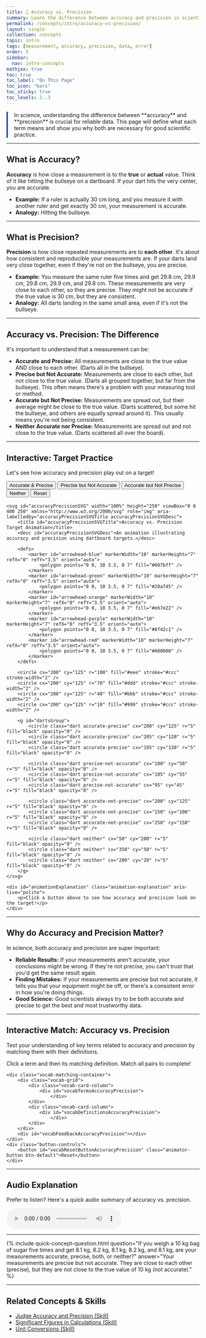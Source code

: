 ```yaml
---
title: 📘 Accuracy vs. Precision
summary: Learn the difference between accuracy and precision in scientific measurements, and why both are crucial for reliable data.
permalink: /concepts/intro/accuracy-vs-precision/
layout: single
collection: concepts
topic: intro
tags: [measurement, accuracy, precision, data, error]
order: 5
sidebar:
  nav: intro-concepts
mathjax: true
toc: true
toc_label: "On This Page"
toc_icon: "bars"
toc_sticky: true
toc_levels: 2..3
---
```


<p class="lead" markdown="1" style="border-left: 4px solid #2A52BE; padding-left: 1rem;">In science, understanding the difference between **accuracy** and **precision** is crucial for reliable data. This page will define what each term means and show you why both are necessary for good scientific practice.</p>

---

## **What is Accuracy?**

**Accuracy** is how close a measurement is to the **true** or **actual** value. Think of it like hitting the bullseye on a dartboard. If your dart hits the very center, you are accurate. 

* **Example:** If a ruler is actually 30 cm long, and you measure it with another ruler and get exactly 30 cm, your measurement is accurate.
* **Analogy:** Hitting the bullseye.

---

## **What is Precision?**

**Precision** is how close repeated measurements are to **each other**. It's about how consistent and reproducible your measurements are. If your darts land very close together, even if they're not on the bullseye, you are precise. 

* **Example:** You measure the same ruler five times and get 29.8 cm, 29.9 cm, 29.8 cm, 29.9 cm, and 29.8 cm. These measurements are very close to each other, so they are precise. They might not be accurate if the true value is 30 cm, but they are consistent.
* **Analogy:** All darts landing in the same small area, even if it's not the bullseye.

---

## **Accuracy vs. Precision: The Difference**

It's important to understand that a measurement can be:

* **Accurate and Precise:** All measurements are close to the true value AND close to each other. (Darts all in the bullseye).
* **Precise but Not Accurate:** Measurements are close to each other, but not close to the true value. (Darts all grouped together, but far from the bullseye). This often means there's a problem with your measuring tool or method.
* **Accurate but Not Precise:** Measurements are spread out, but their average might be close to the true value. (Darts scattered, but some hit the bullseye, and others are equally spread around it). This usually means you're not being consistent.
* **Neither Accurate nor Precise:** Measurements are spread out and not close to the true value. (Darts scattered all over the board).

---

## **Interactive: Target Practice**

Let's see how accuracy and precision play out on a target!

<div class="animator-container accuracy-precision-animator">
    <div style="margin-bottom: 1rem;">
        <button id="showAccuratePrecise" class="animator-button btn-accurate-precise" aria-label="Show Accurate and Precise darts">Accurate & Precise</button>
        <button id="showPreciseNotAccurate" class="animator-button btn-precise-not-accurate" aria-label="Show Precise but Not Accurate darts">Precise but Not Accurate</button>
        <button id="showAccurateNotPrecise" class="animator-button btn-accurate-not-precise" aria-label="Show Accurate but Not Precise darts">Accurate but Not Precise</button>
        <button id="showNeither" class="animator-button btn-neither" aria-label="Show Neither Accurate nor Precise darts">Neither</button>
        <button id="resetAnimation" class="animator-button btn-reset" aria-label="Reset animation">Reset</button>
    </div>

    <svg id="accuracyPrecisionSVG" width="100%" height="250" viewBox="0 0 400 250" xmlns="http://www.w3.org/2000/svg" role="img" aria-labelledby="accuracyPrecisionSVGTitle accuracyPrecisionSVGDesc">
        <title id="accuracyPrecisionSVGTitle">Accuracy vs. Precision Target Animation</title>
        <desc id="accuracyPrecisionSVGDesc">An animation illustrating accuracy and precision using dartboard targets.</desc>

        <defs>
            <marker id="arrowhead-blue" markerWidth="10" markerHeight="7" refX="0" refY="3.5" orient="auto">
                <polygon points="0 0, 10 3.5, 0 7" fill="#007bff" />
            </marker>
            <marker id="arrowhead-green" markerWidth="10" markerHeight="7" refX="0" refY="3.5" orient="auto">
                <polygon points="0 0, 10 3.5, 0 7" fill="#28a745" />
            </marker>
            <marker id="arrowhead-orange" markerWidth="10" markerHeight="7" refX="0" refY="3.5" orient="auto">
                <polygon points="0 0, 10 3.5, 0 7" fill="#e67e22" />
            </marker>
            <marker id="arrowhead-purple" markerWidth="10" markerHeight="7" refX="0" refY="3.5" orient="auto">
                <polygon points="0 0, 10 3.5, 0 7" fill="#6f42c1" />
            </marker>
            <marker id="arrowhead-red" markerWidth="10" markerHeight="7" refX="0" refY="3.5" orient="auto">
                <polygon points="0 0, 10 3.5, 0 7" fill="#A00000" />
            </marker>
        </defs>

        <circle cx="200" cy="125" r="100" fill="#eee" stroke="#ccc" stroke-width="2" />
        <circle cx="200" cy="125" r="70" fill="#ddd" stroke="#ccc" stroke-width="2" />
        <circle cx="200" cy="125" r="40" fill="#bbb" stroke="#ccc" stroke-width="2" />
        <circle cx="200" cy="125" r="10" fill="#999" stroke="#ccc" stroke-width="2" />

        <g id="dartsGroup">
            <circle class="dart accurate-precise" cx="200" cy="125" r="5" fill="black" opacity="0" />
            <circle class="dart accurate-precise" cx="205" cy="120" r="5" fill="black" opacity="0" />
            <circle class="dart accurate-precise" cx="195" cy="130" r="5" fill="black" opacity="0" />

            <circle class="dart precise-not-accurate" cx="100" cy="50" r="5" fill="black" opacity="0" />
            <circle class="dart precise-not-accurate" cx="105" cy="55" r="5" fill="black" opacity="0" />
            <circle class="dart precise-not-accurate" cx="95" cy="45" r="5" fill="black" opacity="0" />

            <circle class="dart accurate-not-precise" cx="200" cy="125" r="5" fill="black" opacity="0" />
            <circle class="dart accurate-not-precise" cx="150" cy="100" r="5" fill="black" opacity="0" />
            <circle class="dart accurate-not-precise" cx="250" cy="150" r="5" fill="black" opacity="0" />

            <circle class="dart neither" cx="50" cy="200" r="5" fill="black" opacity="0" />
            <circle class="dart neither" cx="350" cy="50" r="5" fill="black" opacity="0" />
            <circle class="dart neither" cx="200" cy="20" r="5" fill="black" opacity="0" />
        </g>
    </svg>

    <div id="animationExplanation" class="animation-explanation" aria-live="polite">
        <p>Click a button above to see how accuracy and precision look on the target!</p>
    </div>
</div>

<script src="/assets/js/intro/accuracy-precision-animator.js"></script>

---

## **Why do Accuracy and Precision Matter?**

In science, both accuracy and precision are super important:

* **Reliable Results:** If your measurements aren't accurate, your conclusions might be wrong. If they're not precise, you can't trust that you'd get the same result again.
* **Finding Mistakes:** If your measurements are precise but not accurate, it tells you that your equipment might be off, or there's a consistent error in how you're doing things.
* **Good Science:** Good scientists always try to be both accurate and precise to get the best and most trustworthy data.

---

## **Interactive Match: Accuracy vs. Precision**

Test your understanding of key terms related to accuracy and precision by matching them with their definitions.

<div class="vocab-matching-interactive-wrapper accuracy-precision">
    <div class="animator-explanation">
        <p>Click a term and then its matching definition. Match all pairs to complete!</p>
    </div>

    <div class="vocab-matching-container">
        <div class="vocab-grid">
            <div class="vocab-card-column">
                <div id="vocabTermsAccuracyPrecision">
                    </div>
            </div>
            <div class="vocab-card-column">
                <div id="vocabDefinitionsAccuracyPrecision">
                    </div>
            </div>
        </div>
        <div id="vocabFeedbackAccuracyPrecision"></div>
    </div>
    <div class="button-controls">
        <button id="vocabResetButtonAccuracyPrecision" class="animator-button btn-default">Reset</button>
    </div>
</div>

<script src="/assets/js/common/interactive-match-base.js"></script>
<script src="/assets/js/intro/accuracy-precision-interactive-match.js"></script>

---

## **Audio Explanation**

<p>Prefer to listen? Here's a quick audio summary of accuracy vs. precision.</p>
<audio controls class="audio-player" aria-label="Audio summary of accuracy vs. precision">
    <source src="/assets/audio/intro/accuracy-precision-audio.mp3" type="audio/mpeg">
    Your browser does not support the audio element.
</audio>

---

{% include quick-concept-question.html
    question="If you weigh a 10 kg bag of sugar five times and get 8.1 kg, 8.2 kg, 8.1 kg, 8.2 kg, and 8.1 kg, are your measurements accurate, precise, both, or neither?"
    answer="Your measurements are precise but not accurate. They are close to each other (precise), but they are not close to the true value of 10 kg (not accurate)."
%}

---

## **Related Concepts & Skills**

* <a href="{{ '/skills/intro/judge-accuracy-precision/' | relative_url }}">Judge Accuracy and Precision (Skill)</a>
* <a href="{{ '/skills/intro/sig-fig-calculations/' | relative_url }}">Significant Figures in Calculations (Skill)</a>
* <a href="{{ '/skills/intro/unit-conversions/' | relative_url }}">Unit Conversions (Skill)</a>